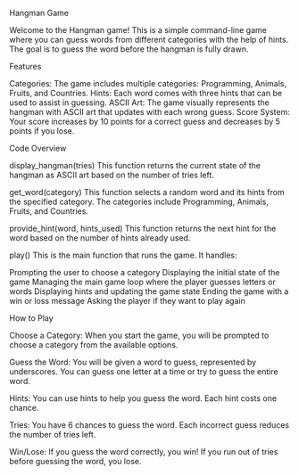 Hangman Game

Welcome to the Hangman game! This is a simple command-line game where you can guess words from different categories with the help of hints. The goal is to guess the word before the hangman is fully drawn.

Features

Categories: The game includes multiple categories: Programming, Animals, Fruits, and Countries.
Hints: Each word comes with three hints that can be used to assist in guessing.
ASCII Art: The game visually represents the hangman with ASCII art that updates with each wrong guess.
Score System: Your score increases by 10 points for a correct guess and decreases by 5 points if you lose.

Code Overview

display_hangman(tries)
This function returns the current state of the hangman as ASCII art based on the number of tries left.

get_word(category)
This function selects a random word and its hints from the specified category. The categories include Programming, Animals, Fruits, and Countries.

provide_hint(word, hints_used)
This function returns the next hint for the word based on the number of hints already used.

play()
This is the main function that runs the game. It handles:

Prompting the user to choose a category
Displaying the initial state of the game
Managing the main game loop where the player guesses letters or words
Displaying hints and updating the game state
Ending the game with a win or loss message
Asking the player if they want to play again

How to Play

Choose a Category:
When you start the game, you will be prompted to choose a category from the available options.

Guess the Word:
You will be given a word to guess, represented by underscores. You can guess one letter at a time or try to guess the entire word.

Hints:
You can use hints to help you guess the word. Each hint costs one chance.

Tries: 
You have 6 chances to guess the word. Each incorrect guess reduces the number of tries left.

Win/Lose: 
If you guess the word correctly, you win! If you run out of tries before guessing the word, you lose.
